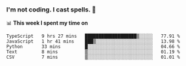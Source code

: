 ### I'm not coding. I cast spells. 🎩

📊 **This week I spent my time on**
<!--START_SECTION:waka-->
```text
TypeScript   9 hrs 27 mins   ███████████████████▒░░░░░   77.91 % 
JavaScript   1 hr 41 mins    ███▒░░░░░░░░░░░░░░░░░░░░░   13.98 % 
Python       33 mins         █░░░░░░░░░░░░░░░░░░░░░░░░   04.66 % 
Text         8 mins          ▒░░░░░░░░░░░░░░░░░░░░░░░░   01.19 % 
CSV          7 mins          ▒░░░░░░░░░░░░░░░░░░░░░░░░   01.01 % 
```
<!--END_SECTION:waka-->
